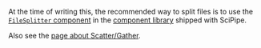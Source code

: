 At the time of writing this, the recommended way to split files is to use the
[`FileSplitter` component](https://godoc.org/github.com/scipipe/scipipe/components#FileSplitter)
in the [component library](https://godoc.org/github.com/scipipe/scipipe/components) shipped with SciPipe.

Also see the [page about Scatter/Gather](/howtos/scatter_gather/).
